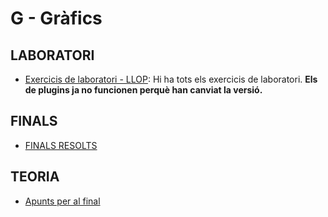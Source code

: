 # G - Gràfics
## LABORATORI

- [Exercicis de laboratori - LLOP](https://github.com/llop/GRAU-G/tree/master/VS-FS): Hi ha tots els exercicis de laboratori. **Els de plugins ja no funcionen perquè han canviat la versió.**

## FINALS

- [FINALS RESOLTS](https://github.com/RepoFIBtori/RepoFIBtori/tree/master/Computacio/G/FinalsResolts)

## TEORIA
- [Apunts per al final](https://github.com/RepoFIBtori/RepoFIBtori/tree/master/Computacio/G/Teoria)
